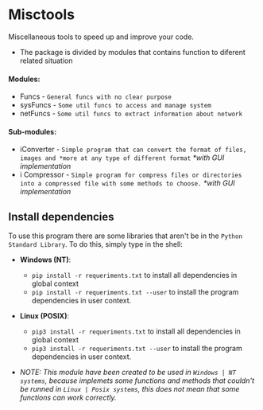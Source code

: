 # Misctools
Miscellaneous tools to speed up and improve your code.
- The package is divided by modules that contains function to diferent related situation

#### Modules:
- Funcs - ``General funcs with no clear purpose``
- sysFuncs - ``Some util funcs to access and manage system``
- netFuncs - ``Some util funcs to extract information about network``

#### Sub-modules:
- iConverter - ``Simple program that can convert the format of files, images and *more at any type of different format`` _*with GUI implementation_
- i Compressor - ``Simple program for compress files or directories into a compressed file with some methods to choose.`` _*with GUI implementation_

## Install dependencies
To use this program there are some libraries that aren't be in the ``Python Standard Library``.
To do this, simply type in the shell:
- **Windows (NT)**:
  - ``pip install -r requeriments.txt`` to install all dependencies in global context
  - ``pip install -r requeriments.txt --user`` to install the program dependencies in user context.
- **Linux (POSIX)**:
  - ``pip3 install -r requeriments.txt`` to install all dependencies in global context
  - ``pip3 install -r requeriments.txt --user`` to install the program dependencies in user context.

- _NOTE: This module have been created to be used in ``Windows | NT systems``, because implemets some functions and methods that couldn't be runned in ``Linux | Posix systems``, this does not mean that some functions can work correctly._

